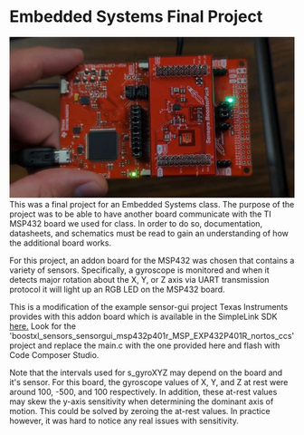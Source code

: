 # Embedded Systems Final Project
![img](media/img.jpg)
This was a final project for an Embedded Systems class. The purpose of the project was to be able to have another board communicate with the TI MSP432 board we used for class. In order to do so, documentation, datasheets, and schematics must be read to gain an understanding of how the additional board works.

For this project, an addon board for the MSP432 was chosen that contains a variety of sensors. Specifically, a gyroscope is monitored and when it detects major rotation about the X, Y, or Z axis via UART transmission protocol it will light up an RGB LED on the MSP432 board.

This is a modification of the example sensor-gui project Texas Instruments provides with this addon board which is available in the SimpleLink SDK [here.](https://software-dl.ti.com/msp430/msp430_public_sw/mcu/msp430/BOOSTXL-SENSORS/latest/index_FDS.html) Look for the 'boostxl_sensors_sensorgui_msp432p401r_MSP_EXP432P401R_nortos_ccs' project and replace the main.c with the one provided here and flash with Code Composer Studio.

Note that the intervals used for s_gyroXYZ may depend on the board and it's sensor. For this board, the gyroscope values of X, Y, and Z at rest were around 100, -500, and 100 respectively. In addition, these at-rest values may skew the y-axis sensitivity when determining the dominant axis of motion. This could be solved by zeroing the at-rest values. In practice however, it was hard to notice any real issues with sensitivity.
